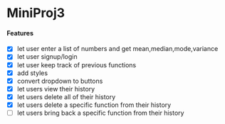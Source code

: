 # MiniProj3

#### Features
- [x] let user enter a list of numbers and get mean,median,mode,variance
- [x] let user signup/login
- [x] let user keep track of previous functions 
- [x] add styles
- [x] convert dropdown to buttons
- [x] let users view their history
- [x] let users delete all of their history
- [x] let users delete a specific function from their history
- [ ] let users bring back a specific function from their history

